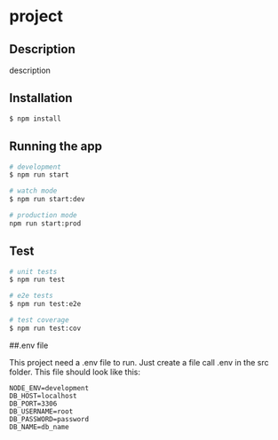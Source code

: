 # project

## Description

description

## Installation

```bash
$ npm install
```

## Running the app

```bash
# development
$ npm run start

# watch mode
$ npm run start:dev

# production mode
npm run start:prod
```

## Test

```bash
# unit tests
$ npm run test

# e2e tests
$ npm run test:e2e

# test coverage
$ npm run test:cov
```

##.env file

This project need a .env file to run. Just create a file call .env in the src folder. This file should look like this:

```
NODE_ENV=development
DB_HOST=localhost
DB_PORT=3306
DB_USERNAME=root
DB_PASSWORD=password
DB_NAME=db_name

```
